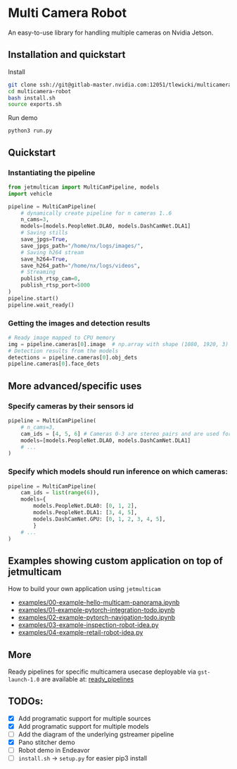 # Multi Camera Robot

An easy-to-use library for handling multiple cameras on Nvidia Jetson.

## Installation and quickstart

Install
```bash
git clone ssh://git@gitlab-master.nvidia.com:12051/tlewicki/multicamera-robot.git
cd multicamera-robot
bash install.sh
source exports.sh
```

Run demo
```
python3 run.py
```

## Quickstart

### Instantiating the pipeline
```python
from jetmulticam import MultiCamPipeline, models
import vehicle

pipeline = MultiCamPipeline(
    # dynamically create pipeline for n cameras 1..6
    n_cams=3, 
    models=[models.PeopleNet.DLA0, models.DashCamNet.DLA1]
    # Saving stills
    save_jpgs=True,
    save_jpgs_path="/home/nx/logs/images/", 
    # Saving h264 stream
    save_h264=True,
    save_h264_path="/home/nx/logs/videos",
    # Streaming
    publish_rtsp_cam=0,
    publish_rtsp_port=5000
)
pipeline.start()
pipeline.wait_ready()
```

### Getting the images and detection results
```python
# Ready image mapped to CPU memory
img = pipeline.cameras[0].image  # np.array with shape (1080, 1920, 3)
# Detection results from the models
detections = pipeline.cameras[0].obj_dets
pipeline.cameras[0].face_dets
```

## More advanced/specific uses

### Specify cameras by their sensors id
```python
pipeline = MultiCamPipeline(
    # n_cams=3, 
    cam_ids = [4, 5, 6] # Cameras 0-3 are stereo pairs and are used for something else
    models=[models.PeopleNet.DLA0, models.DashCamNet.DLA1]
    # ...
)
```

### Specify which models should run inference on which cameras:
```python
pipeline = MultiCamPipeline(
    cam_ids = list(range(6)),
    models={
        models.PeopleNet.DLA0: [0, 1, 2],
        models.PeopleNet.DLA1: [3, 4, 5],
        models.DashCamNet.GPU: [0, 1, 2, 3, 4, 5],
        }
    # ...
)
```

## Examples showing custom application on top of jetmulticam

How to build your own application using `jetmulticam`

- [examples/00-example-hello-multicam-panorama.ipynb](examples/00-example-hello-multicam-panorama.ipynb)
- [examples/01-example-pytorch-integration-todo.ipynb](examples/01-example-pytorch-integration-todo.ipynb)
- [examples/02-example-pytorch-navigation-todo.ipynb](examples/02-example-pytorch-navigation-todo.ipynb)
- [examples/03-example-inspection-robot-idea.py](examples/03-example-inspection-robot-idea.py)
- [examples/04-example-retail-robot-idea.py](examples/04-example-retail-robot-idea.py)

## More

Ready pipelines for specific multicamera usecase deployable via `gst-launch-1.0` are available at: [ready_pipelines](ready_pipelines)

## TODOs:

- [x] Add programatic support for multiple sources
- [x] Add programatic support for multiple models
- [ ] Add the diagram of the underlying gstreamer pipeline
- [x] Pano stitcher demo
- [ ] Robot demo in Endeavor
- [ ] `install.sh` -> `setup.py` for easier pip3 install
